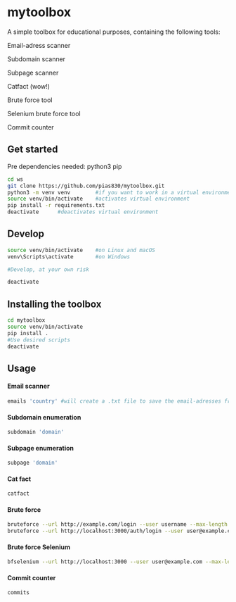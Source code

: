 # mytoolbox

A simple toolbox for educational purposes, containing the following tools:

Email-adress scanner

Subdomain scanner

Subpage scanner

Catfact (wow!)

Brute force tool

Selenium brute force tool

Commit counter


## Get started
Pre dependencies needed:
python3
pip
```bash
cd ws
git clone https://github.com/pias830/mytoolbox.git
python3 -m venv venv        #if you want to work in a virtual environment, this sets it up
source venv/bin/activate    #activates virtual environment
pip install -r requirements.txt
deactivate      #deactivates virtual environment
```

## Develop

```bash
source venv/bin/activate    #on Linux and macOS
venv\Scripts\activate       #on Windows

#Develop, at your own risk

deactivate
```


## Installing the toolbox

```bash
cd mytoolbox
source venv/bin/activate
pip install .
#Use desired scripts
deactivate
```


## Usage

#### Email scanner
```bash
emails 'country' #will create a .txt file to save the email-adresses from desired country
```

#### Subdomain enumeration
```bash
subdomain 'domain'
```

#### Subpage enumeration
```bash
subpage 'domain'
```

#### Cat fact
```bash
catfact
```

#### Brute force
```bash
bruteforce --url http://example.com/login --user username --max-length 4 --chars abc123
bruteforce --url http://localhost:3000/auth/login --user user@example.com --max-length 8 --chars adoprsw
```

#### Brute force Selenium
```bash
bfselenium --url http://localhost:3000 --user user@example.com --max-length 8 --chars adoprsw
```

#### Commit counter
```bash
commits
```
